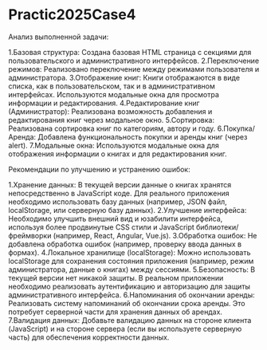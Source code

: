 # Practic2025Case4

Анализ выполненной задачи:

1.Базовая структура: Создана базовая HTML страница с секциями для пользовательского и административного интерфейсов.
2.Переключение режимов:  Реализовано переключение между режимами пользователя и администратора.
3.Отображение книг:  Книги отображаются в виде списка, как в пользовательском, так и в административном интерфейсах.  Используются модальные окна для просмотра информации и редактирования.
4.Редактирование книг (Администратор):  Реализована возможность добавления и редактирования книг через модальное окно.
5.Сортировка:  Реализована сортировка книг по категориям, автору и году.
6.Покупка/Аренда:  Добавлена функциональность покупки и аренды книг (через alert).
7.Модальные окна: Используются модальные окна для отображения информации о книгах и для редактирования книг.

Рекомендации по улучшению и устранению ошибок:

1.Хранение данных:  В текущей версии данные о книгах хранятся непосредственно в JavaScript коде.  Для реального приложения необходимо использовать базу данных (например, JSON файл, localStorage, или серверную базу данных).
2.Улучшение интерфейса:  Необходимо улучшить внешний вид и юзабилити интерфейса, используя более продвинутые CSS стили и JavaScript библиотеки/фреймворки (например, React, Angular, Vue.js).
3.Обработка ошибок:  Не добавлена обработка ошибок (например, проверку ввода данных в формах).
4.Локальное хранилище (localStorage):  Можно использовать localStorage для сохранения состояния приложения (например, режим администратора, данные о книгах) между сессиями.
5.Безопасность: В текущей версии нет никакой защиты.  В реальном приложении необходимо реализовать аутентификацию и авторизацию для защиты административного интерфейса.
6.Напоминания об окончании аренды:  Реализовать систему напоминаний об окончании срока аренды.  Это потребует серверной части для хранения данных об арендах.
7.Валидация данных:  Добавьте валидацию данных на стороне клиента (JavaScript) и на стороне сервера (если вы используете серверную часть) для обеспечения корректности данных.

